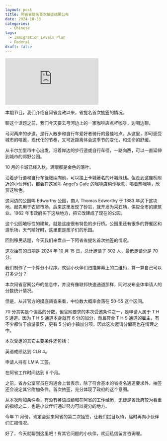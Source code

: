 ```yaml
---
layout: post
title: 阿省省提名首次抽签结果公布
date: 2024-10-30
categories:
  - Chinese
tags:
  - Immigration Levels Plan
  - Federal
draft: false
---
```


<div class="videoWrapper">
<iframe src="https://www.youtube.com/embed/AbXA81oao_4" title="YouTube video player" frameborder="0" allow="accelerometer; autoplay; clipboard-write; encrypted-media; gyroscope; picture-in-picture" allowfullscreen></iframe>
</div>
<div style="display: flex; align-items: flex-start; justify-content: center; font-size: 14px; color: #777;"></div>

本期节目，我们介绍自阿省变政以来，省提名首次抽签的情况。

<!-- more -->

聊这个话题之前，我们今天要去弓河边上的一家咖啡店点杯咖啡，边喝边聊。

弓河两岸的步道，是行人散步和自行车爱好者骑行的最佳地点。从这里，即可感受城市的喧嚣，现代化的节奏，又可近距离体会这季节的变化，和生命的舒缓。

从卡尔加里市中心出发，沿着岸边的步行道或自行车径，一路向西，可以一直延伸到城市的郊野公园。

10 月的卡城已经入秋。满眼都是金色的落叶。

沿着步行道和自行车径继续向前，可以接上卡城著名的环城绿线。但走到这座桥附近的小伙伴们，都会在这家叫 Angel‘s Cafe 的咖啡店稍作歇息，喝着热咖啡，欣赏这秋色。

这河边的公园叫 Edworthy 公园，商人 Thomas Edworthy 于 1883 年买下这块地。起先用于农贸市场，后来这里发现了砂岩，就开发为采石场，供应全市的建筑业。1962 年市政府买下这块地方，把它改建成了现在的公园。

这个公园地标性的建筑，就是这座很有特色的步行桥。公园里还有很多的野餐区和游乐场，天气晴好时，这里更是孩子们的乐园。

回到移民话题，今天我们来盘点一下阿省省提名首次抽签的情况。

这次抽签的日期是 2024 年 10 月 15 日，总计邀请了 302 人，最低邀请分是 70 分。

我们制作了一个算分小程序。欢迎小伙伴们扫描屏幕上的二维码，算一算自己可以打多少分？

本次阿省官网公布的信息中，并没有像联邦快速通道那样，同时发布全体申请人的分数统计情况。

但是，从非官方的摸底调查来看，中位数大概率会落在 50-55 这个区间。

70 分其实是个偏高的分数，但官网要求的本次受邀条件之一，是申请人属于 T H S 通道。因为 T H S 通道本身就有 6 分的加分，而且符合 T H S 通道的雇主，有不少都位于旅游景区，更有 5 分的小镇加分项，因此这次邀请分偏高也在情理之中。

本次受邀的其它主要条件还包括：

英语成绩达到 CLB 4。

申请人持有 LMIA 工签。

在阿省工作时间达到 6 个月。

之前，省办公室官员在沟通会上曾表示，除了符合基本的省提名通道要求外，抽签还会设定其它附加条件。首次抽签，充分体现了政府的这个意图。

从本次附加条件看，有没有英语成绩和在阿省的工作经历，无疑是省政府较为看重的指标之二，也是小伙伴们通过努力可以提分的地方。

今年 11 月份，肯定会迎来阿省的第二次抽签，让我们拭目以待，届时再向小伙伴们汇报情况。

好了，今天就聊到这里吧！有其它问题的小伙伴，欢迎私信留言咨询喔。
